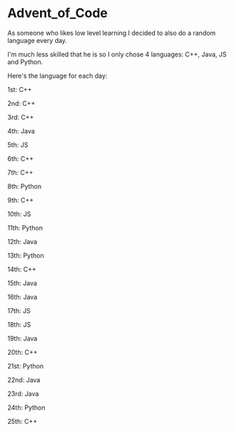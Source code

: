 # Advent_of_Code

As someone who likes low level learning I decided to also do a random language every day.

I'm much less skilled that he is so I only chose 4 languages: C++, Java, JS and Python.

Here's the language for each day:

1st: C++

2nd: C++

3rd: C++

4th: Java

5th: JS

6th: C++

7th: C++

8th: Python

9th: C++

10th: JS

11th: Python

12th: Java

13th: Python

14th: C++

15th: Java

16th: Java

17th: JS

18th: JS

19th: Java

20th: C++

21st: Python

22nd: Java

23rd: Java

24th: Python

25th: C++


